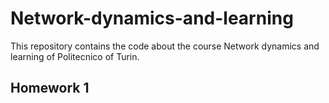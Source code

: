 # Network-dynamics-and-learning
This repository contains the code about the course Network dynamics and learning of Politecnico of Turin.


## Homework 1

